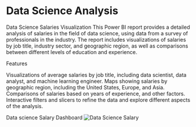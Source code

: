 # Data Science Analysis
Data Science Salaries Visualization
This Power BI report provides a detailed analysis of salaries in the field of data science, using data from a survey of professionals in the industry. The report includes visualizations of salaries by job title, industry sector, and geographic region, as well as comparisons between different levels of education and experience.

Features



Visualizations of average salaries by job title, including data scientist, data analyst, and machine learning engineer.
Maps showing salaries by geographic region, including the United States, Europe, and Asia.
Comparisons of salaries based on years of experience, and other factors.
Interactive filters and slicers to refine the data and explore different aspects of the analysis.

Data science Salary Dashboard
![Data Science Salary](https://user-images.githubusercontent.com/100426585/221844282-8feec695-7f81-4228-9d2d-b882a64470c9.png)
